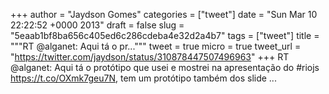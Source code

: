 
+++
author = "Jaydson Gomes"
categories = ["tweet"]
date = "Sun Mar 10 22:22:52 +0000 2013"
draft = false
slug = "5eaab1bf8ba656c405ed6c286cdeba4e32d2a4b7"
tags = ["tweet"]
title = """RT @alganet: Aqui tá o pr..."""
tweet = true
micro = true
tweet_url = "https://twitter.com/jaydson/status/310878447507496963"
+++
RT @alganet: Aqui tá o protótipo que usei e mostrei na apresentação do #riojs https://t.co/OXmk7geu7N, tem um protótipo também dos slide ...

